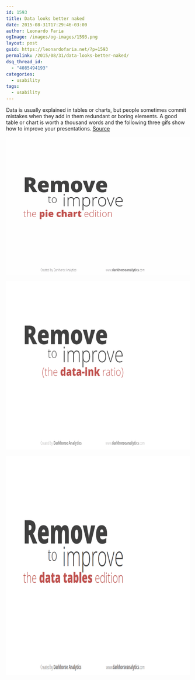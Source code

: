 ```yaml
---
id: 1593
title: Data looks better naked
date: 2015-08-31T17:29:46-03:00
author: Leonardo Faria
ogImage: /images/og-images/1593.png
layout: post
guid: https://leonardofaria.net/?p=1593
permalink: /2015/08/31/data-looks-better-naked/
dsq_thread_id:
  - "4085494193"
categories:
  - usability
tags:
  - usability
---
```

Data is usually explained in tables or charts, but people sometimes commit mistakes when they add in them redundant or boring elements. A good table or chart is worth a thousand words and the following three gifs show how to improve your presentations. [Source](https://darkhorseanalytics.com/blog/data-looks-better-naked/)

[![Remove to improve - the pie chart edition](/wp-content/uploads/2015/07/ClearOffPieChart.gif)](/wp-content/uploads/2015/07/ClearOffPieChart.gif)  
<!--more-->

  
[<img src="/wp-content/uploads/2015/07/ClearOffBarGraph.gif" alt="Remove to improve - the pie chart edition" width="640" height="460" class="alignnone size-full wp-image-1596" />](/wp-content/uploads/2015/07/ClearOffBarGraph.gif)

[<img src="/wp-content/uploads/2015/07/ClearOffTheTableMd.gif" alt="Remove to improve - the table edition" width="800" height="600" class="alignnone size-full wp-image-1597" />](/wp-content/uploads/2015/07/ClearOffTheTableMd.gif)
